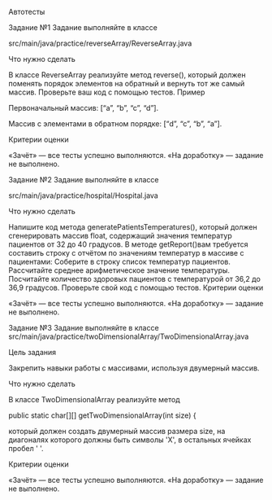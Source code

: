 Автотесты

Задание №1
Задание выполняйте в классе

src/main/java/practice/reverseArray/ReverseArray.java

Что нужно сделать

В классе ReverseArray реализуйте метод reverse(), который должен поменять порядок элементов на обратный и вернуть тот же самый массив.
Проверьте ваш код с помощью тестов.
Пример

Первоначальный массив: [“a”, “b”, “c”, “d”].

Массив с элементами в обратном порядке: [“d”, “c”, “b”, “a”].

Критерии оценки

«Зачёт» — все тесты успешно выполняются.
«На доработку» — задание не выполнено.

Задание №2
Задание выполняйте в классе 

src/main/java/practice/hospital/Hospital.java

Что нужно сделать

Напишите код метода generatePatientsTemperatures(), который должен сгенерировать массив float, содержащий значения температур пациентов от 32 до 40 градусов.
В методе getReport()вам требуется составить строку с отчётом по значениям температур в массиве с пациентами:
Соберите в строку список температур пациентов.
Рассчитайте среднее арифметическое значение температуры.
Посчитайте количество здоровых пациентов с температурой от 36,2 до 36,9 градусов.
Проверьте свой код с помощью тестов.
Критерии оценки

«Зачёт» — все тесты успешно выполняются.
«На доработку» — задание не выполнено.

Задание №3
Задание выполняйте в классе src/main/java/practice/twoDimensionalArray/TwoDimensionalArray.java

Цель задания

Закрепить навыки работы с массивами, используя двумерный массив.

Что нужно сделать

В классе TwoDimensionalArray   реализуйте метод

public static char[][] getTwoDimensionalArray(int size) { 

который должен создать двумерный массив размера size, на диагоналях которого должны быть символы 'X', в остальных ячейках пробел ' '.

Критерии оценки

«Зачёт» — все тесты успешно выполняются.
«На доработку» — задание не выполнено.

